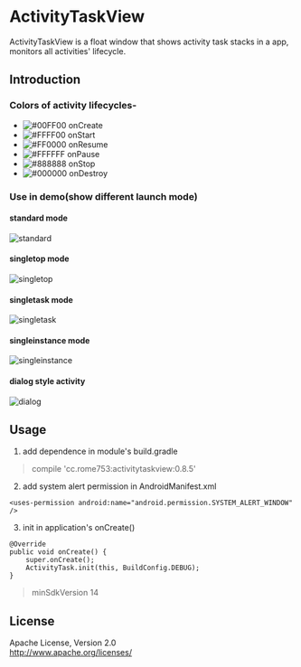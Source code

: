 # ActivityTaskView
ActivityTaskView is a float window that shows activity task stacks in a app,
monitors all activities' lifecycle.

## Introduction

### Colors of activity lifecycles-

- ![#00FF00](https://placehold.it/15/00FF00/000000?text=+) onCreate
- ![#FFFF00](https://placehold.it/15/FFFF00/000000?text=+) onStart
- ![#FF0000](https://placehold.it/15/FF0000/000000?text=+) onResume
- ![#FFFFFF](https://placehold.it/15/FFFFFF/000000?text=+) onPause
- ![#888888](https://placehold.it/15/888888/000000?text=+) onStop
- ![#000000](https://placehold.it/15/000000/000000?text=+) onDestroy

### Use in demo(show different launch mode)

#### standard mode
![standard](https://github.com/rome753/ActivityTaskView/raw/master/screenshots/standard.gif)

#### singletop mode
![singletop](https://github.com/rome753/ActivityTaskView/raw/master/screenshots/singletop.gif)

#### singletask mode
![singletask](https://github.com/rome753/ActivityTaskView/raw/master/screenshots/singletask.gif)

#### singleinstance mode
![singleinstance](https://github.com/rome753/ActivityTaskView/raw/master/screenshots/singleinstance.gif)

#### dialog style activity
![dialog](https://github.com/rome753/ActivityTaskView/raw/master/screenshots/dialog.gif)

## Usage
1) add dependence in module's build.gradle
> compile 'cc.rome753:activitytaskview:0.8.5'

2) add system alert permission in AndroidManifest.xml
```
<uses-permission android:name="android.permission.SYSTEM_ALERT_WINDOW" />
```

3) init in application's onCreate()
```
@Override
public void onCreate() {
    super.onCreate();
    ActivityTask.init(this, BuildConfig.DEBUG);
}
```

> minSdkVersion 14

## License
  Apache License, Version 2.0  
  http://www.apache.org/licenses/
